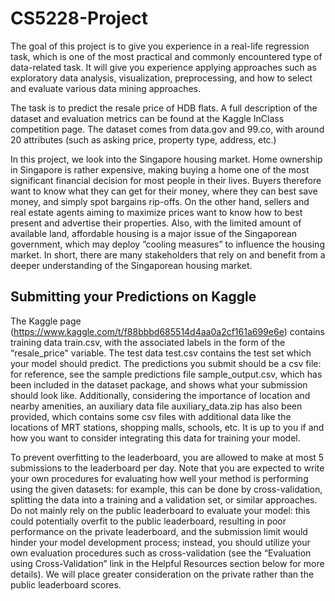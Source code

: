 # CS5228-Project

The goal of this project is to give you experience in a real-life regression task, which is one of the most practical and commonly encountered type of data-related task. It will give you experience applying approaches such as exploratory data analysis, visualization, preprocessing, and how to select and evaluate various data mining approaches.

The task is to predict the resale price of HDB flats. A full description of the dataset and evaluation metrics can be found at the Kaggle InClass competition page. The dataset comes from data.gov and 99.co, with around 20 attributes (such as asking price, property type, address, etc.)

In this project, we look into the Singapore housing market. Home ownership in Singapore is rather expensive, making buying a home one of the most significant financial decision for most people in their lives. Buyers therefore want to know what they can get for their money, where they can best save money, and simply spot bargains rip-offs. On the other hand, sellers and real estate agents aiming to maximize prices want to know how to best present and advertise their properties. Also, with the limited amount of available land, affordable housing is a major issue of the Singaporean government, which may deploy ”cooling measures” to influence the housing market. In short, there are many stakeholders that rely on and benefit from a deeper understanding of the Singaporean housing market.

## Submitting your Predictions on Kaggle

The Kaggle page (https://www.kaggle.com/t/f88bbbd685514d4aa0a2cf161a699e6e) contains training data train.csv, with the associated labels in the form of the “resale_price" variable. The test data test.csv contains the test set which your model should predict. The predictions you submit should be a csv file: for reference, see the sample predictions file sample_output.csv, which has been included in the dataset package, and shows what your submission should look like. Additionally, considering the importance of location and nearby amenities, an auxiliary data file auxiliary_data.zip has also been provided, which contains some csv files with additional data like the locations of MRT stations, shopping malls, schools, etc. It is up to you if and how you want to consider integrating this data for training your model.

To prevent overfitting to the leaderboard, you are allowed to make at most 5 submissions to the leaderboard per day. Note that you are expected to write your own procedures for evaluating how well your method is performing using the given datasets: for example, this can be done by cross-validation, splitting the data into a training and a validation set, or similar approaches. Do not mainly rely on the public leaderboard to evaluate your model: this could potentially overfit to the public leaderboard, resulting in poor performance on the private leaderboard, and the submission limit would hinder your model development process; instead, you should utilize your own evaluation procedures such as cross-validation (see the “Evaluation using Cross-Validation” link in the Helpful Resources section below for more details). We will place greater consideration on the private rather than the public leaderboard scores.
